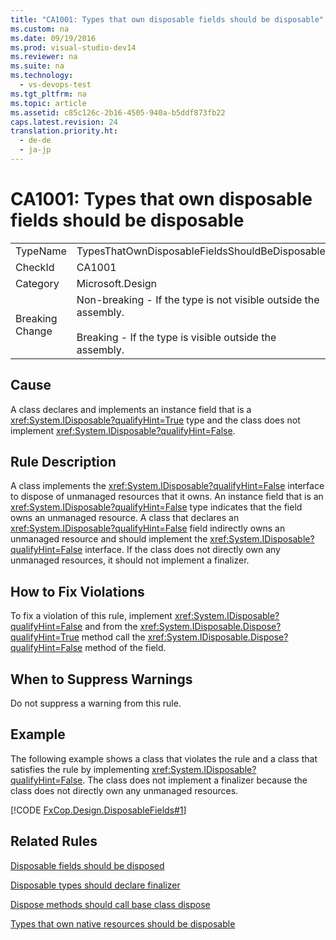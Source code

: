 ```yaml
---
title: "CA1001: Types that own disposable fields should be disposable"
ms.custom: na
ms.date: 09/19/2016
ms.prod: visual-studio-dev14
ms.reviewer: na
ms.suite: na
ms.technology: 
  - vs-devops-test
ms.tgt_pltfrm: na
ms.topic: article
ms.assetid: c85c126c-2b16-4505-940a-b5ddf873fb22
caps.latest.revision: 24
translation.priority.ht: 
  - de-de
  - ja-jp
---
```

# CA1001: Types that own disposable fields should be disposable
|||  
|-|-|  
|TypeName|TypesThatOwnDisposableFieldsShouldBeDisposable|  
|CheckId|CA1001|  
|Category|Microsoft.Design|  
|Breaking Change|Non-breaking - If the type is not visible outside the assembly.<br /><br /> Breaking - If the type is visible outside the assembly.|  
  
## Cause  
 A class declares and implements an instance field that is a <xref:System.IDisposable?qualifyHint=True> type and the class does not implement <xref:System.IDisposable?qualifyHint=False>.  
  
## Rule Description  
 A class implements the <xref:System.IDisposable?qualifyHint=False> interface to dispose of unmanaged resources that it owns. An instance field that is an <xref:System.IDisposable?qualifyHint=False> type indicates that the field owns an unmanaged resource. A class that declares an <xref:System.IDisposable?qualifyHint=False> field indirectly owns an unmanaged resource and should implement the <xref:System.IDisposable?qualifyHint=False> interface. If the class does not directly own any unmanaged resources, it should not implement a finalizer.  
  
## How to Fix Violations  
 To fix a violation of this rule, implement <xref:System.IDisposable?qualifyHint=False> and from the <xref:System.IDisposable.Dispose?qualifyHint=True> method call the <xref:System.IDisposable.Dispose?qualifyHint=False> method of the field.  
  
## When to Suppress Warnings  
 Do not suppress a warning from this rule.  
  
## Example  
 The following example shows a class that violates the rule and a class that satisfies the rule by implementing <xref:System.IDisposable?qualifyHint=False>. The class does not implement a finalizer because the class does not directly own any unmanaged resources.  
  
 [!CODE [FxCop.Design.DisposableFields#1](../CodeSnippet/VS_Snippets_CodeAnalysis/FxCop.Design.DisposableFields#1)]  
  
## Related Rules  
 [Disposable fields should be disposed](../Topic/CA2213:%20Disposable%20fields%20should%20be%20disposed.md)  
  
 [Disposable types should declare finalizer](../Topic/CA2216:%20Disposable%20types%20should%20declare%20finalizer.md)  
  
 [Dispose methods should call base class dispose](../vs140/CA2215--Dispose-methods-should-call-base-class-dispose.md)  
  
 [Types that own native resources should be disposable](../Topic/CA1049:%20Types%20that%20own%20native%20resources%20should%20be%20disposable.md)